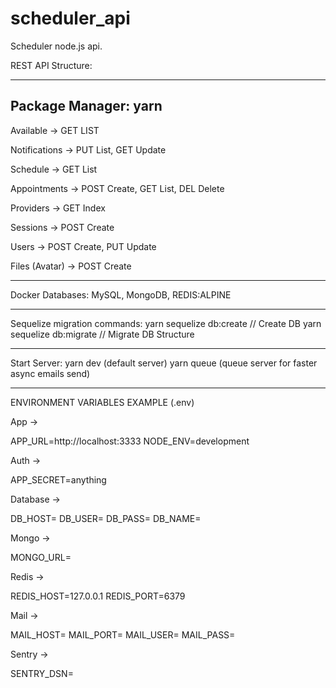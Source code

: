 # scheduler_api
Scheduler node.js api.

REST API Structure: 

------------------------------------------------------------
Package Manager: yarn
------------------------------------------------------------

Available -> GET LIST

Notifications -> PUT List, GET Update

Schedule -> GET List

Appointments -> POST Create, GET List, DEL Delete

Providers -> GET Index

Sessions -> POST Create

Users -> POST Create, PUT Update

Files (Avatar) -> POST Create

-----------------------------------------------------------

Docker Databases: MySQL, MongoDB, REDIS:ALPINE

-----------------------------------------------------------

Sequelize migration commands:
yarn sequelize db:create // Create DB 
yarn sequelize db:migrate // Migrate DB Structure

-----------------------------------------------------------

Start Server: 
yarn dev (default server) 
yarn queue (queue server for faster async emails send)

-----------------------------------------------------------

ENVIRONMENT VARIABLES EXAMPLE (.env)

App ->

APP_URL=http://localhost:3333
NODE_ENV=development

Auth ->

APP_SECRET=anything

Database ->

DB_HOST=
DB_USER=
DB_PASS=
DB_NAME=

Mongo ->

MONGO_URL=

Redis ->

REDIS_HOST=127.0.0.1
REDIS_PORT=6379

Mail ->

MAIL_HOST=
MAIL_PORT=
MAIL_USER=
MAIL_PASS=

Sentry ->

SENTRY_DSN=



